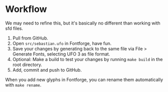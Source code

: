 # Workflow

We may need to refine this, but it's basically no different than working with sfd files.

1. Pull from GitHub.
2. Open `src/sebastian.ufo` in Fontforge, have fun.
3. Save your changes by generating back to the same file via File > Generate Fonts, selecting UFO 3 as file format.
4. Optional: Make a build to test your changes by running `make build` in the root directory.
5. Add, commit and push to GitHub.

When you add new glyphs in Fontforge, you can rename them automatically with `make rename`.
